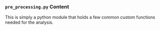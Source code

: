 ### `pre_processing.py` Content

This is simply a python module that holds a few common custom functions needed for the analysis. 
